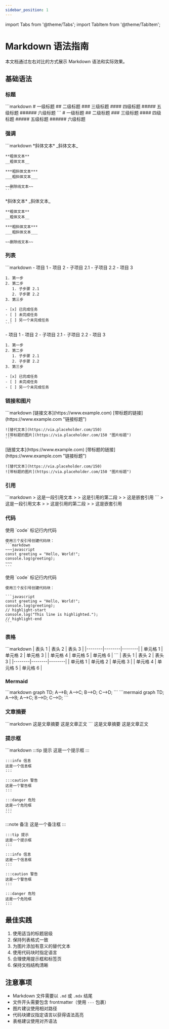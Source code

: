 ```yaml
---
sidebar_position: 1
---
```


import Tabs from '@theme/Tabs';
import TabItem from '@theme/TabItem';

# Markdown 语法指南

本文档通过左右对比的方式展示 Markdown 语法和实际效果。

## 基础语法

### 标题

<Tabs>
  <TabItem value="md" label="Markdown 语法">
    ```markdown
    # 一级标题
    ## 二级标题
    ### 三级标题
    #### 四级标题
    ##### 五级标题
    ###### 六级标题
    ```
  </TabItem>
  <TabItem value="preview" label="效果预览">
    # 一级标题
    ## 二级标题
    ### 三级标题
    #### 四级标题
    ##### 五级标题
    ###### 六级标题
  </TabItem>
</Tabs>

### 强调

<Tabs>
  <TabItem value="md" label="Markdown 语法">
    ```markdown
    *斜体文本*
    _斜体文本_

    **粗体文本**
    __粗体文本__

    ***粗斜体文本***
    ___粗斜体文本___

    ~~删除线文本~~
    ```
  </TabItem>
  <TabItem value="preview" label="效果预览">
    *斜体文本*
    _斜体文本_

    **粗体文本**
    __粗体文本__

    ***粗斜体文本***
    ___粗斜体文本___

    ~~删除线文本~~
  </TabItem>
</Tabs>

### 列表

<Tabs>
  <TabItem value="md" label="Markdown 语法">
    ```markdown
    - 项目 1
    - 项目 2
      - 子项目 2.1
      - 子项目 2.2
    - 项目 3

    1. 第一步
    2. 第二步
       1. 子步骤 2.1
       2. 子步骤 2.2
    3. 第三步

    - [x] 已完成任务
    - [ ] 未完成任务
    - [ ] 另一个未完成任务
    ```
  </TabItem>
  <TabItem value="preview" label="效果预览">
    - 项目 1
    - 项目 2
      - 子项目 2.1
      - 子项目 2.2
    - 项目 3

    1. 第一步
    2. 第二步
       1. 子步骤 2.1
       2. 子步骤 2.2
    3. 第三步

    - [x] 已完成任务
    - [ ] 未完成任务
    - [ ] 另一个未完成任务
  </TabItem>
</Tabs>

### 链接和图片

<Tabs>
  <TabItem value="md" label="Markdown 语法">
    ```markdown
    [链接文本](https://www.example.com)
    [带标题的链接](https://www.example.com "链接标题")

    ![替代文本](https://via.placeholder.com/150)
    ![带标题的图片](https://via.placeholder.com/150 "图片标题")
    ```
  </TabItem>
  <TabItem value="preview" label="效果预览">
    [链接文本](https://www.example.com)
    [带标题的链接](https://www.example.com "链接标题")

    ![替代文本](https://via.placeholder.com/150)
    ![带标题的图片](https://via.placeholder.com/150 "图片标题")
  </TabItem>
</Tabs>

### 引用

<Tabs>
  <TabItem value="md" label="Markdown 语法">
    ```markdown
    > 这是一段引用文本
    > 
    > 这是引用的第二段
    > > 这是嵌套引用
    ```
  </TabItem>
  <TabItem value="preview" label="效果预览">
    > 这是一段引用文本
    > 
    > 这是引用的第二段
    > > 这是嵌套引用
  </TabItem>
</Tabs>

### 代码

<Tabs>
  <TabItem value="md" label="Markdown 语法">
    使用 `code` 标记行内代码

    使用三个反引号创建代码块：
    ```markdown
    ~~~javascript
    const greeting = "Hello, World!";
    console.log(greeting);
    ~~~
    ```
  </TabItem>
  <TabItem value="preview" label="效果预览">
    使用 `code` 标记行内代码

    使用三个反引号创建代码块：

    ```javascript
    const greeting = "Hello, World!";
    console.log(greeting);
    // highlight-start
    console.log("This line is highlighted.");
    // highlight-end
    ```
  </TabItem>
</Tabs>

### 表格

<Tabs>
  <TabItem value="md" label="Markdown 语法">
    ```markdown
    | 表头 1 | 表头 2 | 表头 3 |
    |--------|--------|--------|
    | 单元格 1 | 单元格 2 | 单元格 3 |
    | 单元格 4 | 单元格 5 | 单元格 6 |
    ```
  </TabItem>
  <TabItem value="preview" label="效果预览">
    | 表头 1 | 表头 2 | 表头 3 |
    |--------|--------|--------|
    | 单元格 1 | 单元格 2 | 单元格 3 |
    | 单元格 4 | 单元格 5 | 单元格 6 |
  </TabItem>
</Tabs>

### Mermaid

<Tabs>
  <TabItem value="md" label="Markdown 语法">
    ```markdown
    graph TD;
        A-->B;
        A-->C;
        B-->D;
        C-->D;
    ```
  </TabItem>
  <TabItem value="preview" label="效果预览">
    ```mermaid
    graph TD;
        A-->B;
        A-->C;
        B-->D;
        C-->D;
    ```
  </TabItem>
</Tabs>

### 文章摘要

<Tabs>
  <TabItem value="md" label="Markdown 语法">
    ```markdown
    这是文章摘要
    <!--truncate-->
    这是文章正文
    ```
  </TabItem>
  <TabItem value="preview" label="效果预览">
    这是文章摘要
    <!--truncate-->
    这是文章正文
  </TabItem>
</Tabs>

### 提示框

<Tabs>
  <TabItem value="md" label="Markdown 语法">
    ```markdown
    :::tip 提示
    这是一个提示框
    :::

    :::info 信息
    这是一个信息框
    :::

    :::caution 警告
    这是一个警告框
    :::

    :::danger 危险
    这是一个危险框
    :::
    ```
  </TabItem>
  <TabItem value="preview" label="效果预览">
    :::note 备注
    这是一个备注框
    :::

    :::tip 提示
    这是一个提示框
    :::

    :::info 信息
    这是一个信息框
    :::

    :::caution 警告
    这是一个警告框
    :::

    :::danger 危险
    这是一个危险框
    :::
  </TabItem>
</Tabs>

## 最佳实践

1. 使用适当的标题层级
2. 保持列表格式一致
3. 为图片添加有意义的替代文本
4. 使用代码块时指定语言
5. 合理使用提示框和标签页
6. 保持文档结构清晰

## 注意事项

- Markdown 文件需要以 `.md` 或 `.mdx` 结尾
- 文件开头需要包含 frontmatter（使用 `---` 包裹）
- 图片建议使用相对路径
- 代码块建议指定语言以获得语法高亮
- 表格建议使用对齐语法
